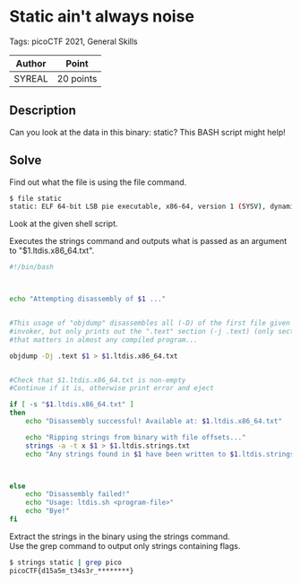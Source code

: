 # Static ain't always noise

Tags: picoCTF 2021, General Skills

| Author | Point    |
| ------ | -------- |
| SYREAL | 20 points |

## Description

Can you look at the data in this binary: static? This BASH script might help!

## Solve

Find out what the file is using the file command.

```bash
$ file static                   
static: ELF 64-bit LSB pie executable, x86-64, version 1 (SYSV), dynamically linked, interpreter /lib64/ld-linux-x86-64.so.2, for GNU/Linux 3.2.0, BuildID[sha1]=9f1762ab580608bef0d251f5fdfaad3d19ae0963, not stripped
```

Look at the given shell script.

Executes the strings command and outputs what is passed as an argument to "$1.ltdis.x86_64.txt".

```sh
#!/bin/bash



echo "Attempting disassembly of $1 ..."


#This usage of "objdump" disassembles all (-D) of the first file given by 
#invoker, but only prints out the ".text" section (-j .text) (only section
#that matters in almost any compiled program...

objdump -Dj .text $1 > $1.ltdis.x86_64.txt


#Check that $1.ltdis.x86_64.txt is non-empty
#Continue if it is, otherwise print error and eject

if [ -s "$1.ltdis.x86_64.txt" ]
then
	echo "Disassembly successful! Available at: $1.ltdis.x86_64.txt"

	echo "Ripping strings from binary with file offsets..."
	strings -a -t x $1 > $1.ltdis.strings.txt
	echo "Any strings found in $1 have been written to $1.ltdis.strings.txt with file offset"



else
	echo "Disassembly failed!"
	echo "Usage: ltdis.sh <program-file>"
	echo "Bye!"
fi
```

Extract the strings in the binary using the strings command.  
Use the grep command to output only strings containing flags.

```bash
$ strings static | grep pico
picoCTF{d15a5m_t34s3r_********}
```